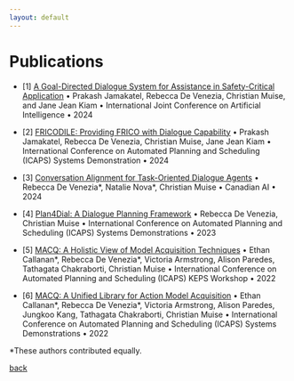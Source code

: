 ```yaml
---
layout: default
---
```

# Publications

- [1] [A Goal-Directed Dialogue System for Assistance in Safety-Critical Application](https://www.ijcai.org/proceedings/2024/0870.pdf) • Prakash Jamakatel, Rebecca De Venezia, Christian Muise, and Jane Jean Kiam • International Joint Conference on Artificial Intelligence  • 2024  

- [2] [FRICODILE: Providing FRICO with Dialogue Capability](https://openreview.net/pdf?id=RBl83m6ZIi) • Prakash Jamakatel, Rebecca De Venezia, Christian Muise, Jane Jean Kiam • International Conference on Automated Planning and Scheduling (ICAPS) Systems Demonstration • 2024

- [3] [Conversation Alignment for Task-Oriented Dialogue Agents](https://assets.pubpub.org/p73l386a/De%20Venezia-21716794399416.pdf) • Rebecca De Venezia\*, Natalie Nova\*, Christian Muise • Canadian AI • 2024

- [4] [Plan4Dial: A Dialogue Planning Framework](https://icaps23.icaps-conference.org/demos/papers/8139_paper.pdf) • Rebecca De Venezia, Christian Muise • International Conference on Automated Planning and Scheduling (ICAPS) Systems Demonstrations • 2023

- [5] [MACQ: A Holistic View of Model Acquisition Techniques](https://arxiv.org/pdf/2206.06530) • Ethan Callanan\*, Rebecca De Venezia\*, Victoria Armstrong, Alison Paredes, Tathagata Chakraborti, Christian Muise • 
International Conference on Automated Planning and Scheduling (ICAPS) KEPS Workshop • 2022

- [6] [MACQ: A Unified Library for Action Model Acquisition](https://icaps22.icaps-conference.org/demos/ICAPS_2022_paper_378.pdf) • Ethan Callanan\*, Rebecca De Venezia\*, Victoria Armstrong, Alison Paredes, Jungkoo Kang, Tathagata Chakraborti, Christian Muise • International Conference on Automated Planning and Scheduling (ICAPS) Systems Demonstrations • 2022

\*These authors contributed equally.

[back](./)